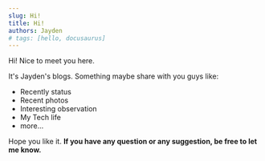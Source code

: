 ```yaml
---
slug: Hi!
title: Hi!
authors: Jayden
# tags: [hello, docusaurus]
---
```


Hi! Nice to meet you here.

It's Jayden's blogs. Something maybe share with you guys like:

- Recently status
- Recent photos
- Interesting observation
- My Tech life
- more...

Hope you like it. 
**If you have any question or any suggestion, be free to let me know.**

<!--truncate-->
